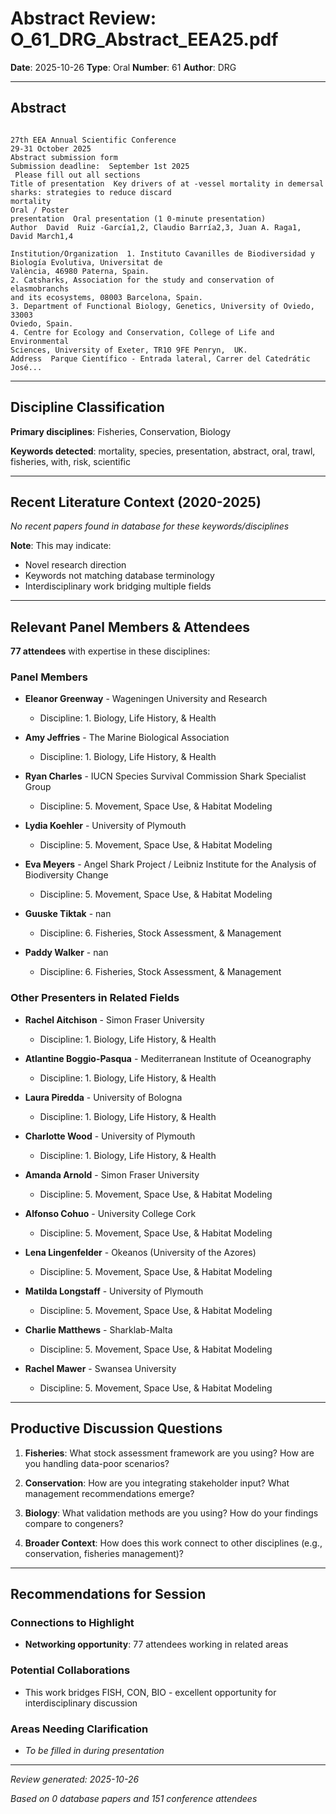 # Abstract Review: O_61_DRG_Abstract_EEA25.pdf

**Date**: 2025-10-26
**Type**: Oral
**Number**: 61
**Author**: DRG

---

## Abstract

```
 
27th EEA Annual Scientific Conference  
29-31 October 2025  
Abstract submission form  
Submission deadline:  September 1st 2025  
 Please fill out all sections  
Title of presentation  Key drivers of at -vessel mortality in demersal sharks: strategies to reduce discard 
mortality  
Oral / Poster 
presentation  Oral presentation (1 0-minute presentation)  
Author  David  Ruiz -García1,2, Claudio Barría2,3, Juan A. Raga1, David March1,4 
 
Institution/Organization  1. Instituto Cavanilles de Biodiversidad y Biología Evolutiva, Universitat de 
València, 46980 Paterna, Spain.  
2. Catsharks, Association for the study and conservation of elasmobranchs 
and its ecosystems, 08003 Barcelona, Spain.  
3. Department of Functional Biology, Genetics, University of Oviedo, 33003 
Oviedo, Spain.  
4. Centre for Ecology and Conservation, College of Life and Environmental 
Sciences, University of Exeter, TR10 9FE Penryn,  UK. 
Address  Parque Científico - Entrada lateral, Carrer del Catedrátic José...
```

---

## Discipline Classification

**Primary disciplines**: Fisheries, Conservation, Biology

**Keywords detected**: mortality, species, presentation, abstract, oral, trawl, fisheries, with, risk, scientific


---

## Recent Literature Context (2020-2025)


*No recent papers found in database for these keywords/disciplines*

**Note**: This may indicate:
- Novel research direction
- Keywords not matching database terminology
- Interdisciplinary work bridging multiple fields

---

## Relevant Panel Members & Attendees


**77 attendees** with expertise in these disciplines:


### Panel Members

- **Eleanor Greenway** - Wageningen University and Research
  - Discipline: 1. Biology, Life History, & Health

- **Amy Jeffries** - The Marine Biological Association
  - Discipline: 1. Biology, Life History, & Health

- **Ryan Charles** - IUCN Species Survival Commission Shark Specialist Group
  - Discipline: 5. Movement, Space Use, & Habitat Modeling

- **Lydia Koehler** - University of Plymouth
  - Discipline: 5. Movement, Space Use, & Habitat Modeling

- **Eva Meyers** - Angel Shark Project / Leibniz Institute for the Analysis of Biodiversity Change
  - Discipline: 5. Movement, Space Use, & Habitat Modeling

- **Guuske Tiktak** - nan
  - Discipline: 6. Fisheries, Stock Assessment, & Management

- **Paddy Walker** - nan
  - Discipline: 6. Fisheries, Stock Assessment, & Management


### Other Presenters in Related Fields

- **Rachel Aitchison** - Simon Fraser University
  - Discipline: 1. Biology, Life History, & Health

- **Atlantine Boggio-Pasqua** - Mediterranean Institute of Oceanography
  - Discipline: 1. Biology, Life History, & Health

- **Laura Piredda** - University of Bologna
  - Discipline: 1. Biology, Life History, & Health

- **Charlotte Wood** - University of Plymouth
  - Discipline: 1. Biology, Life History, & Health

- **Amanda Arnold** - Simon Fraser University
  - Discipline: 5. Movement, Space Use, & Habitat Modeling

- **Alfonso Cohuo** - University College Cork
  - Discipline: 5. Movement, Space Use, & Habitat Modeling

- **Lena Lingenfelder** - Okeanos (University of the Azores)
  - Discipline: 5. Movement, Space Use, & Habitat Modeling

- **Matilda Longstaff** - University of Plymouth
  - Discipline: 5. Movement, Space Use, & Habitat Modeling

- **Charlie Matthews** - Sharklab-Malta
  - Discipline: 5. Movement, Space Use, & Habitat Modeling

- **Rachel Mawer** - Swansea University
  - Discipline: 5. Movement, Space Use, & Habitat Modeling

---

## Productive Discussion Questions


1. **Fisheries**: What stock assessment framework are you using? How are you handling data-poor scenarios?


2. **Conservation**: How are you integrating stakeholder input? What management recommendations emerge?


3. **Biology**: What validation methods are you using? How do your findings compare to congeners?


4. **Broader Context**: How does this work connect to other disciplines (e.g., conservation, fisheries management)?


---

## Recommendations for Session

### Connections to Highlight

- **Networking opportunity**: 77 attendees working in related areas

### Potential Collaborations

- This work bridges FISH, CON, BIO - excellent opportunity for interdisciplinary discussion

### Areas Needing Clarification

- _To be filled in during presentation_

---


*Review generated: 2025-10-26*

*Based on 0 database papers and 151 conference attendees*